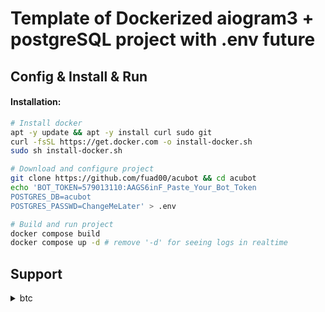 
# Template of Dockerized aiogram3 + postgreSQL project with .env future

## Config & Install & Run

#### Installation:
```bash
# Install docker
apt -y update && apt -y install curl sudo git
curl -fsSL https://get.docker.com -o install-docker.sh
sudo sh install-docker.sh

# Download and configure project
git clone https://github.com/fuad00/acubot && cd acubot
echo 'BOT_TOKEN=579013110:AAGS6inF_Paste_Your_Bot_Token
POSTGRES_DB=acubot
POSTGRES_PASSWD=ChangeMeLater' > .env

# Build and run project
docker compose build
docker compose up -d # remove '-d' for seeing logs in realtime
```


## Support
<details>
    <summary>btc</summary>
	<code>bc1q90ma5sgmh39fkl29xahdh822tnf4hexxfsqguq</code>
</details>
